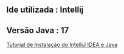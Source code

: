 ## Ide utilizada : Intellij
## Versão Java : 17
<a href="https://www.youtube.com/watch?v=xRBd2l580Ac">Tutorial de Instalação do IntelliJ IDEA e Java</a>
